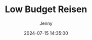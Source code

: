 ---
layout: post-with-sidebar
title: 'Low Budget Reisen'
author: Jenny
date: 2024-07-15 14:35:00
categories:
  - Reisetipps
  - Low Budget
  - Reiseplanung
featured_image: 
seo:
  title: Low Budget Reisen
  description:
  social_image:
  keywords:
  hide-from-google: false
_comments:
  title: Max 70 characters
  social_image: landscape 1200 x 600px
---